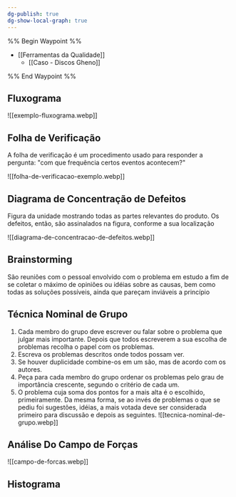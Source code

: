 ```yaml
---
dg-publish: true
dg-show-local-graph: true
---
```


%% Begin Waypoint %%

- [[Ferramentas da Qualidade]]
	- [[Caso - Discos Gheno]]

%% End Waypoint %%

## Fluxograma

![[exemplo-fluxograma.webp]]

## Folha de Verificação

A folha de verificação é um procedimento usado para responder a pergunta: "com que frequência certos eventos acontecem?"

![[folha-de-verificacao-exemplo.webp]]

## Diagrama de Concentração de Defeitos

Figura da unidade mostrando todas as partes relevantes do produto. Os defeitos, então, são assinalados na figura, conforme a sua localização

![[diagrama-de-concentracao-de-defeitos.webp]]

## Brainstorming

São reuniões com o pessoal envolvido com o problema em estudo a fim de se coletar o máximo de opiniões ou idéias sobre as causas, bem como todas as soluções possíveis, ainda que pareçam inviáveis a princípio

## Técnica Nominal de Grupo

1. Cada membro do grupo deve escrever ou falar sobre o problema que julgar mais
importante. Depois que todos escreverem a sua escolha de problemas recolha o papel
com os problemas.
2. Escreva os problemas descritos onde todos possam ver.
3. Se houver duplicidade combine-os em um são, mas de acordo com os autores.
4. Peça para cada membro do grupo ordenar os problemas pelo grau de importância
crescente, segundo o critério de cada um.
5. O problema cuja soma dos pontos for a mais alta é o escolhido, primeiramente. Da
mesma forma, se ao invés de problemas o que se pediu foi sugestões, idéias, a mais
votada deve ser considerada primeiro para discussão e depois as seguintes.
![[tecnica-nominal-de-grupo.webp]]

## Análise Do Campo de Forças

![[campo-de-forcas.webp]]

## Histograma

